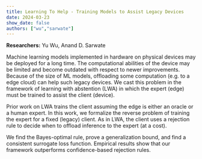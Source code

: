 ```yaml
---
title: Learning To Help - Training Models to Assist Legacy Devices
date: 2024-03-23
show_date: false
authors: ["wu","sarwate"]
---
```


**Researchers:** Yu Wu, Anand D. Sarwate 

Machine learning models implemented in hardware on physical devices may be deployed for a long time. The computational abilities of the device may be limited and become outdated with respect to newer improvements. Because of the size of ML models, offloading some computation (e.g. to a edge cloud) can help such legacy devices. We cast this problem in the framework of learning with abstention (LWA) in which the expert (edge) must be trained to assist the client (device).

<!-- more -->

Prior work on LWA trains the client assuming the edge is either an oracle or a human expert.
In this work, we formalize the reverse problem of training the expert for a fixed (legacy) client. As in LWA, the client uses a rejection rule to decide when to offload inference to the expert (at a cost).

We find the Bayes-optimal rule, prove a generalization bound, and find a consistent surrogate loss function. Empirical results show that our framework outperforms confidence-based rejection rules.
